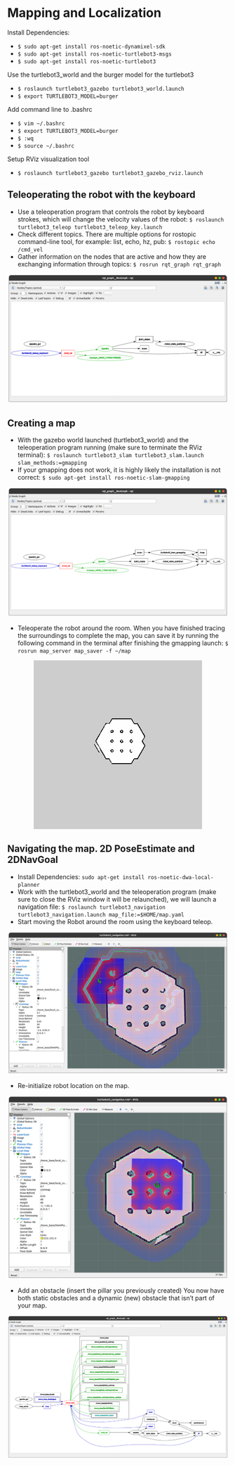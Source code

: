 # Mapping and Localization

Install Dependencies:
- ``$ sudo apt-get install ros-noetic-dynamixel-sdk``
- ``$ sudo apt-get install ros-noetic-turtlebot3-msgs``
- ``$ sudo apt-get install ros-noetic-turtlebot3``

Use the turtlebot3_world and the burger model for the turtlebot3
- ``$ roslaunch turtlebot3_gazebo turtlebot3_world.launch``
- ``$ export TURTLEBOT3_MODEL=burger``

Add command line to .bashrc
- ``$ vim ~/.bashrc``
- ``$ export TURTLEBOT3_MODEL=burger``
- ``$ :wq``
- ``$ source ~/.bashrc``

Setup RViz visualization tool
- ``$ roslaunch turtlebot3_gazebo turtlebot3_gazebo_rviz.launch``

## Teleoperating the robot with the keyboard
- Use a teleoperation program that controls the robot by keyboard strokes, which will change the velocity values of the robot: ``$ roslaunch turtlebot3_teleop turtlebot3_teleop_key.launch``
- Check different topics. There are multiple options for rostopic command-line tool, for example:  list, echo, hz, pub: ``$ rostopic echo /cmd_vel``
- Gather information on the nodes that are active and how they are exchanging information through topics: ``$ rosrun rqt_graph rqt_graph``

![rqt_graph](https://github.com/HaokunFeng/Robotics_Sensing_Mobility/blob/main/2_Mapping_and_Localization/assets/Figure_1.png)

## Creating a map
- With the gazebo world launched (turtlebot3\_world) and the teleoperation program running (make sure to terminate the RViz terminal): ``$ roslaunch turtlebot3_slam turtlebot3_slam.launch slam_methods:=gmapping``
- If your gmapping does not work, it is highly likely the installation is not correct: ``$ sudo apt-get install ros-noetic-slam-gmapping``

![Nodes & Topics](https://github.com/HaokunFeng/Robotics_Sensing_Mobility/blob/main/2_Mapping_and_Localization/assets/Figure_2.png)

- Teleoperate the robot around the room. When you have finished tracing the surroundings to complete the map, you can save it by running the following command in the terminal after finishing the gmapping launch: ``$ rosrun map_server map_saver -f ~/map``

<div align=center><img src="https://github.com/HaokunFeng/Robotics_Sensing_Mobility/blob/main/2_Mapping_and_Localization/map/map.png"/></div>

## Navigating the map. 2D PoseEstimate and 2DNavGoal
- Install Dependencies: ``sudo apt-get install ros-noetic-dwa-local-planner``
- Work with the turtlebot3\_world and the teleoperation program (make sure to close the RViz window it will be relaunched), we will launch a navigation file: ``$ roslaunch turtlebot3_navigation turtlebot3_navigation.launch map_file:=$HOME/map.yaml``
- Start moving the Robot around the room using the keyboard teleop.

![Sensor Measurement](https://github.com/HaokunFeng/Robotics_Sensing_Mobility/blob/main/2_Mapping_and_Localization/assets/Figure_3.png)

- Re-initialize robot location on the map.

![Re-initialize](https://github.com/HaokunFeng/Robotics_Sensing_Mobility/blob/main/2_Mapping_and_Localization/assets/Figure_5.png)

- Add an obstacle (insert the pillar you previously created) You now have both static obstacles and a dynamic (new) obstacle that isn’t part of your map. 

![Nodes & Topics](https://github.com/HaokunFeng/Robotics_Sensing_Mobility/blob/main/2_Mapping_and_Localization/assets/Figure_6.png)